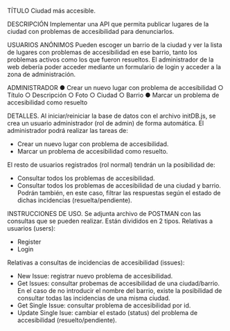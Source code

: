 TÍTULO
Ciudad más accesible.

DESCRIPCIÓN
Implementar una API que permita publicar lugares de la ciudad con problemas de accesibilidad para denunciarlos.

USUARIOS ANÓNIMOS
Pueden escoger un barrio de la ciudad y ver la lista de lugares con problemas de accesibilidad en ese barrio, tanto los problemas activos como los que fueron resueltos.
El administrador de la web debería poder acceder mediante un formulario de login y acceder a la zona de administración.

ADMINISTRADOR
● Crear un nuevo lugar con problema de accesibilidad
○ Título
○ Descripción
○ Foto
○ Ciudad
○ Barrio
● Marcar un problema de accesibilidad como resuelto

DETALLES.
Al iniciar/reiniciar la base de datos con el archivo initDB.js, se crea un usuario administrador (rol de admin) de forma automática. El administrador podrá realizar las tareas de:

- Crear un nuevo lugar con problema de accesibilidad.
- Marcar un problema de accesibilidad como resuelto.

El resto de usuarios registrados (rol normal) tendrán un la posibilidad de:

- Consultar todos los problemas de accesibilidad.
- Consultar todos los problemas de accesibilidad de una ciudad y barrio. Podrán también, en este caso, filtrar las respuestas según el estado de dichas incidencias (resuelta/pendiente).

INSTRUCCIONES DE USO.
Se adjunta archivo de POSTMAN con las consultas que se pueden realizar. Están divididos en 2 tipos.
Relativas a usuarios (users):

- Register
- Login

Relativas a consultas de incidencias de accesibilidad (issues):

- New Issue: registrar nuevo problema de accesibilidad.
- Get Issues: consultar probemas de accesibilidad de una ciudad/barrio.
  En el caso de no introducir el nombre del barrio, existe la posibilidad de consultar todas las incidencias de una misma ciudad.
- Get Single Issue: consultar problema de accesibilidad por id.
- Update Single Isue: cambiar el estado (status) del problema de accesibilidad (resuelto/pendiente).
